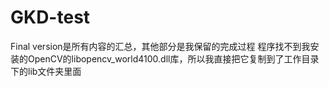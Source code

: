 # GKD-test
Final version是所有内容的汇总，其他部分是我保留的完成过程
程序找不到我安装的OpenCV的libopencv_world4100.dll库，所以我直接把它复制到了工作目录下的lib文件夹里面
